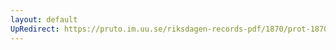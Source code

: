 ```yaml
---
layout: default
UpRedirect: https://pruto.im.uu.se/riksdagen-records-pdf/1870/prot-1870--fk--317/prot-1870--fk--317_007.pdf
---
```

